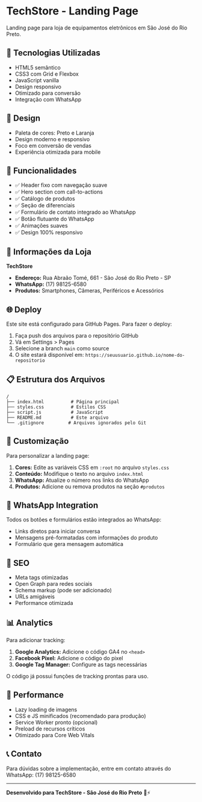# TechStore - Landing Page

Landing page para loja de equipamentos eletrônicos em São José do Rio Preto.

## 🚀 Tecnologias Utilizadas

- HTML5 semântico
- CSS3 com Grid e Flexbox
- JavaScript vanilla
- Design responsivo
- Otimizado para conversão
- Integração com WhatsApp

## 🎨 Design

- Paleta de cores: Preto e Laranja
- Design moderno e responsivo
- Foco em conversão de vendas
- Experiência otimizada para mobile

## 📱 Funcionalidades

- ✅ Header fixo com navegação suave
- ✅ Hero section com call-to-actions
- ✅ Catálogo de produtos
- ✅ Seção de diferenciais
- ✅ Formulário de contato integrado ao WhatsApp
- ✅ Botão flutuante do WhatsApp
- ✅ Animações suaves
- ✅ Design 100% responsivo

## 🏪 Informações da Loja

**TechStore**
- **Endereço:** Rua Abraão Tomé, 661 - São José do Rio Preto - SP
- **WhatsApp:** (17) 98125-6580
- **Produtos:** Smartphones, Câmeras, Periféricos e Acessórios

## 🌐 Deploy

Este site está configurado para GitHub Pages. Para fazer o deploy:

1. Faça push dos arquivos para o repositório GitHub
2. Vá em Settings > Pages
3. Selecione a branch `main` como source
4. O site estará disponível em: `https://seuusuario.github.io/nome-do-repositorio`

## 📋 Estrutura dos Arquivos

```
/
├── index.html          # Página principal
├── styles.css          # Estilos CSS
├── script.js           # JavaScript
├── README.md           # Este arquivo
└── .gitignore         # Arquivos ignorados pelo Git
```

## 🔧 Customização

Para personalizar a landing page:

1. **Cores:** Edite as variáveis CSS em `:root` no arquivo `styles.css`
2. **Conteúdo:** Modifique o texto no arquivo `index.html`
3. **WhatsApp:** Atualize o número nos links do WhatsApp
4. **Produtos:** Adicione ou remova produtos na seção `#produtos`

## 📱 WhatsApp Integration

Todos os botões e formulários estão integrados ao WhatsApp:
- Links diretos para iniciar conversa
- Mensagens pré-formatadas com informações do produto
- Formulário que gera mensagem automática

## 🎯 SEO

- Meta tags otimizadas
- Open Graph para redes sociais
- Schema markup (pode ser adicionado)
- URLs amigáveis
- Performance otimizada

## 📊 Analytics

Para adicionar tracking:

1. **Google Analytics:** Adicione o código GA4 no `<head>`
2. **Facebook Pixel:** Adicione o código do pixel
3. **Google Tag Manager:** Configure as tags necessárias

O código já possui funções de tracking prontas para uso.

## 🚀 Performance

- Lazy loading de imagens
- CSS e JS minificados (recomendado para produção)
- Service Worker pronto (opcional)
- Preload de recursos críticos
- Otimizado para Core Web Vitals

## 📞 Contato

Para dúvidas sobre a implementação, entre em contato através do WhatsApp: (17) 98125-6580

---

**Desenvolvido para TechStore - São José do Rio Preto** 🛒⚡